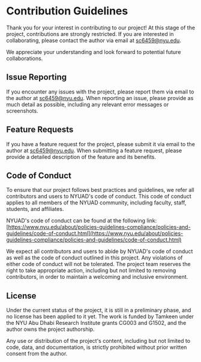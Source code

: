 # Contribution Guidelines
Thank you for your interest in contributing to our project! At this stage of the project, contributions are strongly restricted. If you are interested in collaborating, please contact the author via email at sc6459@nyu.edu.

We appreciate your understanding and look forward to potential future collaborations.

## Issue Reporting
If you encounter any issues with the project, please report them via email to the author at sc6459@nyu.edu. When reporting an issue, please provide as much detail as possible, including any relevant error messages or screenshots.

## Feature Requests
If you have a feature request for the project, please submit it via email to the author at sc6459@nyu.edu. When submitting a feature request, please provide a detailed description of the feature and its benefits.

## Code of Conduct
To ensure that our project follows best practices and guidelines, we refer all contributors and users to NYUAD's code of conduct. This code of conduct applies to all members of the NYUAD community, including faculty, staff, students, and affiliates.

NYUAD's code of conduct can be found at the following link: [https://www.nyu.edu/about/policies-guidelines-compliance/policies-and-guidelines/code-of-conduct.html](https://www.nyu.edu/about/policies-guidelines-compliance/policies-and-guidelines/code-of-conduct.html)

We expect all contributors and users to abide by NYUAD's code of conduct as well as the code of conduct outlined in this project. Any violations of either code of conduct will not be tolerated. The project team reserves the right to take appropriate action, including but not limited to removing contributors, in order to maintain a welcoming and inclusive environment.

## License
Under the current status of the project, it is still in a preliminary phase, and no license has been applied to it yet. The work is funded by Tamkeen under the NYU Abu Dhabi Research Institute grants CG003 and G1502, and the author owns the project authorship.

Any use or distribution of the project's content, including but not limited to code, data, and documentation, is strictly prohibited without prior written consent from the author.
